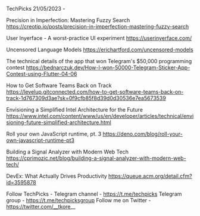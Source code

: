 TechPicks 21/05/2023 -

Precision in Imperfection: Mastering Fuzzy Search
https://creotip.io/posts/precision-in-imperfection-mastering-fuzzy-search

User Inyerface - A worst-practice UI experiment
https://userinyerface.com/

Uncensored Language Models
https://erichartford.com/uncensored-models

The technical details of the app that won Telegram's $50,000 programming contest
https://bednarczuk.dev/How-I-won-50000-Telegram-Sticker-App-Contest-using-Flutter-04-06

How to Get Software Teams Back on Track
https://levelup.gitconnected.com/how-to-get-software-teams-back-on-track-1d767309d3ae?sk=0f9cfb85f8d39d0d30536e7ea5673539

Envisioning a Simplified Intel Architecture for the Future
https://www.intel.com/content/www/us/en/developer/articles/technical/envisioning-future-simplified-architecture.html

Roll your own JavaScript runtime, pt. 3
https://deno.com/blog/roll-your-own-javascript-runtime-pt3

Building a Signal Analyzer with Modern Web Tech
https://cprimozic.net/blog/building-a-signal-analyzer-with-modern-web-tech/

DevEx: What Actually Drives Productivity
https://queue.acm.org/detail.cfm?id=3595878

Follow TechPicks -
Telegram channel - https://t.me/techpicks
Telegram group - https://t.me/techpicksgroup
Follow me on Twitter - https://twitter.com/__tkore__